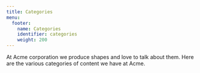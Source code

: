```yaml
---
title: Categories
menu:
  footer:
    name: Categories
    identifier: categories
    weight: 200
---
```


At Acme corporation we produce shapes and love to talk about them. Here are the various categories of content we have at Acme.
